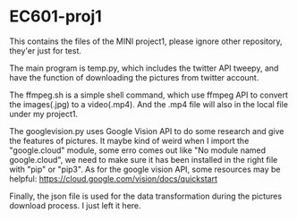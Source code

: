 # EC601-proj1
This contains the files of the MINI project1, please ignore other repository, they'er just for test.

The main program is temp.py, which includes the twitter API tweepy, and have the function of downloading the pictures from twitter account.

The ffmpeg.sh is a simple shell command, which use ffmpeg API to convert the images(.jpg) to a video(.mp4). And the .mp4 file will also in the local file under my project1.

The googlevision.py uses Google Vision API to do some research and give the features of pictures. It maybe kind of weird when I import the "google.cloud" module, some erro comes out like "No module named google.cloud", we need to make sure it has been installed in the right file with "pip" or "pip3".
As for the google vision API, some resources may be helpful:
https://cloud.google.com/vision/docs/quickstart

Finally, the json file is used for the data transformation during the pictures download process. I just left it here.
